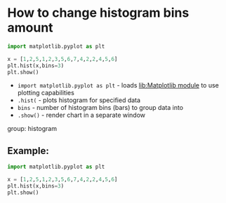 # How to change histogram bins amount

```python
import matplotlib.pyplot as plt

x = [1,2,5,1,2,3,5,6,7,4,2,2,4,5,6]
plt.hist(x,bins=3)
plt.show()
```

- `import matplotlib.pyplot as plt` - loads [lib:Matplotlib module](python-matplotlib/how-to-install-matplotlib-python-lib-in-ubuntu-ubuntuversion) to use plotting capabilities
- `.hist(` - plots histogram for specified data
- `bins` - number of histogram bins (bars) to group data into
- `.show()` - render chart in a separate window

group: histogram

## Example: 
```python
import matplotlib.pyplot as plt

x = [1,2,5,1,2,3,5,6,7,4,2,2,4,5,6]
plt.hist(x,bins=3)
plt.show()
```

